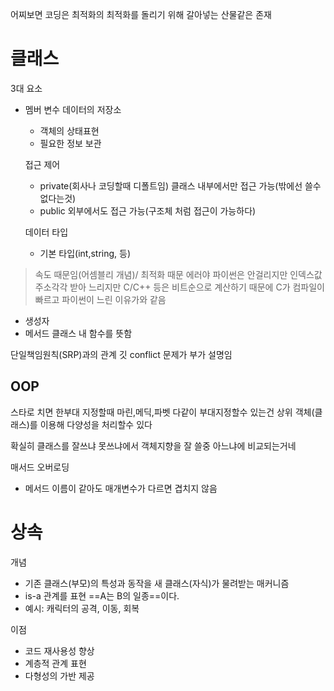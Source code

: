 어찌보면 코딩은 최적화의 최적화를 돌리기 위해 갈아넣는 산물같은 존재
# 클래스
3대 요소

- 멤버 변수
	데이터의 저장소
	- 객체의 상태표현
	- 필요한 정보 보관

	접근 제어
	- private(회사나 코딩할때 디폴트임)
		클래스 내부에서만 접근 가능(밖에선 쓸수 없다는것)
	- public
		외부에서도 접근 가능(구조체 처럼 접근이 가능하다)

	데이터 타입
	- 기본 타입(int,string, 등)
> 속도 때문임(어셈블리 개념)/ 최적화 때문
> 에러야 파이썬은 안걸리지만 인덱스값 주소각각 받아 느리지만 C/C++ 등은 
> 비트순으로 계산하기 때문에 C가 컴파일이 빠르고 파이썬이 느린 이유가와 같음


- 생성자
- 메서드
	클래스 내 함수를 뜻함


단일책임원칙(SRP)과의 관계
	깃 conflict 문제가 부가 설명임

## OOP
스타로 치면 한부대 지정할때 마린,메딕,파벳 다같이 부대지정할수 있는건
상위 객체(클래스)를 이용해 다양성을 처리할수 있다

확실히 클래스를 잘쓰냐 못쓰냐에서 객체지향을 잘 쓸중 아느냐에 비교되는거네

매서드 오버로딩
- 메서드 이름이 같아도 매개변수가 다르면 겹치지 않음


# 상속
개념
- 기존 클래스(부모)의 특성과 동작을 새 클래스(자식)가 물려받는 매커니즘
- is-a 관계를 표현 ==A는 B의 일종==이다.
- 예시: 캐릭터의 공격, 이동, 회복

이점
- 코드 재사용성 향상
- 계층적 관계 표현
- 다형성의 가반 제공